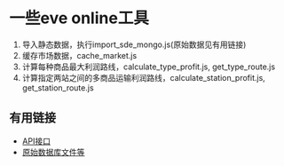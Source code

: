 # 一些eve online工具


1. 导入静态数据，执行import_sde_mongo.js(原始数据见有用链接)
2. 缓存市场数据，cache_market.js
3. 计算每种商品最大利润路线，calculate_type_profit.js, get_type_route.js
4. 计算指定两站之间的多商品运输利润路线，calculate_station_profit.js, get_station_route.js

## 有用链接
- [API接口](https://esi.tech.ccp.is/latest/)
- [原始数据库文件等](https://developers.eveonline.com/resource/resources)
